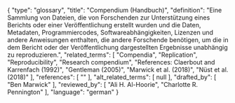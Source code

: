 {
    "type": "glossary",
    "title": "Compendium (Handbuch)",
    "definition": "Eine Sammlung von Dateien, die von Forschenden zur Unterstützung eines Berichts oder einer Veröffentlichung erstellt wurden und die Daten, Metadaten, Programmiercodes, Softwareabhängigkeiten, Lizenzen und andere Anweisungen enthalten, die andere Forschende benötigen, um die in dem Bericht oder der Veröffentlichung dargestellten Ergebnisse unabhängig zu reproduzieren.",
    "related_terms": [
        "Compendia",
        "Replication",
        "Reproducibility",
        "Research compendium",
        "References: Claerbout and Karrenfach (1992)",
        "Gentleman (2005)",
        "Marwick et al. (2018)",
        "Nüst et al. (2018)"
    ],
    "references": [
        ""
    ],
    "alt_related_terms": [
        null
    ],
    "drafted_by": [
        "Ben Marwick"
    ],
    "reviewed_by": [
        "Ali H. Al-Hoorie",
        "Charlotte R. Pennington"
    ],
    "language": "german"
}
